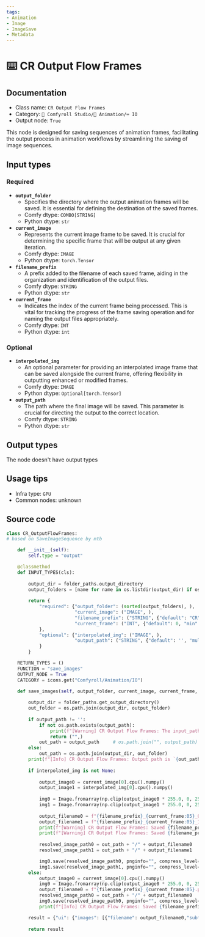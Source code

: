 ```yaml
---
tags:
- Animation
- Image
- ImageSave
- Metadata
---
```


# ⌨️ CR Output Flow Frames
## Documentation
- Class name: `CR Output Flow Frames`
- Category: `🧩 Comfyroll Studio/🎥 Animation/⌨️ IO`
- Output node: `True`

This node is designed for saving sequences of animation frames, facilitating the output process in animation workflows by streamlining the saving of image sequences.
## Input types
### Required
- **`output_folder`**
    - Specifies the directory where the output animation frames will be saved. It is essential for defining the destination of the saved frames.
    - Comfy dtype: `COMBO[STRING]`
    - Python dtype: `str`
- **`current_image`**
    - Represents the current image frame to be saved. It is crucial for determining the specific frame that will be output at any given iteration.
    - Comfy dtype: `IMAGE`
    - Python dtype: `torch.Tensor`
- **`filename_prefix`**
    - A prefix added to the filename of each saved frame, aiding in the organization and identification of the output files.
    - Comfy dtype: `STRING`
    - Python dtype: `str`
- **`current_frame`**
    - Indicates the index of the current frame being processed. This is vital for tracking the progress of the frame saving operation and for naming the output files appropriately.
    - Comfy dtype: `INT`
    - Python dtype: `int`
### Optional
- **`interpolated_img`**
    - An optional parameter for providing an interpolated image frame that can be saved alongside the current frame, offering flexibility in outputting enhanced or modified frames.
    - Comfy dtype: `IMAGE`
    - Python dtype: `Optional[torch.Tensor]`
- **`output_path`**
    - The path where the final image will be saved. This parameter is crucial for directing the output to the correct location.
    - Comfy dtype: `STRING`
    - Python dtype: `str`
## Output types
The node doesn't have output types
## Usage tips
- Infra type: `GPU`
- Common nodes: unknown


## Source code
```python
class CR_OutputFlowFrames:
# based on SaveImageSequence by mtb

    def __init__(self):
        self.type = "output"

    @classmethod
    def INPUT_TYPES(cls):
    
        output_dir = folder_paths.output_directory
        output_folders = [name for name in os.listdir(output_dir) if os.path.isdir(os.path.join(output_dir,name)) and len(os.listdir(os.path.join(output_dir,name))) != 0]
    
        return {
            "required": {"output_folder": (sorted(output_folders), ),
                         "current_image": ("IMAGE", ),
                         "filename_prefix": ("STRING", {"default": "CR"}),
                         "current_frame": ("INT", {"default": 0, "min": 0, "max": 9999999, "forceInput": True}),
            },
            "optional": {"interpolated_img": ("IMAGE", ),
                         "output_path": ("STRING", {"default": '', "multiline": False}),           
            }
        }

    RETURN_TYPES = ()
    FUNCTION = "save_images"
    OUTPUT_NODE = True
    CATEGORY = icons.get("Comfyroll/Animation/IO")

    def save_images(self, output_folder, current_image, current_frame, output_path='', filename_prefix="CR", interpolated_img=None):
    
        output_dir = folder_paths.get_output_directory()  
        out_folder = os.path.join(output_dir, output_folder)
        
        if output_path != '':
            if not os.path.exists(output_path):
                print(f"[Warning] CR Output Flow Frames: The input_path `{output_path}` does not exist")
                return ("",)
            out_path = output_path     # os.path.join("", output_path)
        else:
            out_path = os.path.join(output_dir, out_folder)
        print(f"[Info] CR Output Flow Frames: Output path is `{out_path}`")
        
        if interpolated_img is not None:
        
            output_image0 = current_image[0].cpu().numpy()
            output_image1 = interpolated_img[0].cpu().numpy()
        
            img0 = Image.fromarray(np.clip(output_image0 * 255.0, 0, 255).astype(np.uint8))
            img1 = Image.fromarray(np.clip(output_image1 * 255.0, 0, 255).astype(np.uint8))
        
            output_filename0 = f"{filename_prefix}_{current_frame:05}_0.png"
            output_filename1 = f"{filename_prefix}_{current_frame:05}_1.png"
            print(f"[Warning] CR Output Flow Frames: Saved {filename_prefix}_{current_frame:05}_0.png")
            print(f"[Warning] CR Output Flow Frames: Saved {filename_prefix}_{current_frame:05}_1.png")
            
            resolved_image_path0 = out_path + "/" + output_filename0
            resolved_image_path1 = out_path + "/" + output_filename1

            img0.save(resolved_image_path0, pnginfo="", compress_level=4)
            img1.save(resolved_image_path1, pnginfo="", compress_level=4)            
        else:
            output_image0 = current_image[0].cpu().numpy()
            img0 = Image.fromarray(np.clip(output_image0 * 255.0, 0, 255).astype(np.uint8))
            output_filename0 = f"{filename_prefix}_{current_frame:05}.png"
            resolved_image_path0 = out_path + "/" + output_filename0
            img0.save(resolved_image_path0, pnginfo="", compress_level=4)
            print(f"[Info] CR Output Flow Frames: Saved {filename_prefix}_{current_frame:05}.png")

        result = {"ui": {"images": [{"filename": output_filename0,"subfolder": out_path,"type": self.type,}]}}
        
        return result

```
